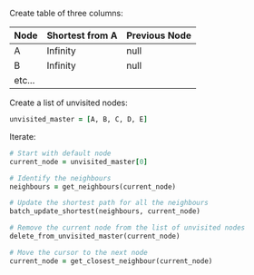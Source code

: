 Create table of three columns:

|Node | Shortest from A | Previous Node|
------|-----------------|--------------|
|A | Infinity | null |
|B | Infinity | null |
|etc...|

Create a list of unvisited nodes:
```ruby
unvisited_master = [A, B, C, D, E]
```
Iterate:
```ruby
# Start with default node
current_node = unvisited_master[0]

# Identify the neighbours
neighbours = get_neighbours(current_node)

# Update the shortest path for all the neighbours
batch_update_shortest(neighbours, current_node)

# Remove the current node from the list of unvisited nodes
delete_from_unvisited_master(current_node)

# Move the cursor to the next node
current_node = get_closest_neighbour(current_node)
```